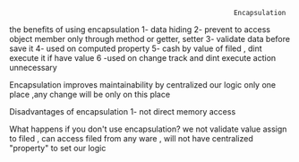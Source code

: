                                                             Encapsulation

the benefits of using encapsulation
1- data hiding
2- prevent to access object member only through method  or getter, setter 
3- validate data before save it
4- used on computed property 
5- cash by value of filed , dint execute it if have value 
6 -used on change track and dint execute action unnecessary

Encapsulation improves maintainability by centralized our logic only one place ,any change will be only on this place

 Disadvantages of encapsulation 1- not direct memory access 

 What happens if you don't use encapsulation?
  we not validate value assign to filed , can access filed from any ware , will not have centralized "property" to set our logic

